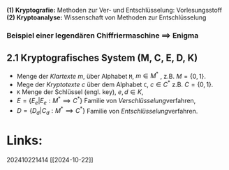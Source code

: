 **(1) Kryptografie:** Methoden zur Ver- und Entschlüsselung: Vorlesungsstoff
**(2) Kryptoanalyse:** Wissenschaft von Methoden zur Entschlüsselung

### Beispiel einer legendären Chiffriermaschine ==> **Enigma**

## 2.1 Kryptografisches System (M, C, E, D, K)
- Menge der *Klartexte m*, über Alphabet `M`, $m \in M^*$ , z.B. $M = \{0, 1\}$.
- Mege der *Kryptotexte c* über dem Alphabet `C`, $c \in C^*$ z.B. $C = \{0, 1\}$.
- `K` Menge der Schlüssel (engl. key), $e,d \in K$,
- $E = \{E_e | E_e : M^* \implies C^*\}$ Familie von *Verschlüsselung*verfahren,
- $D = \{D_d | C_d : M^* \implies C^*\}$ Familie von *Entschlüsselung*verfahren.
 












# Links: 




202410221414
[[2024-10-22]]
